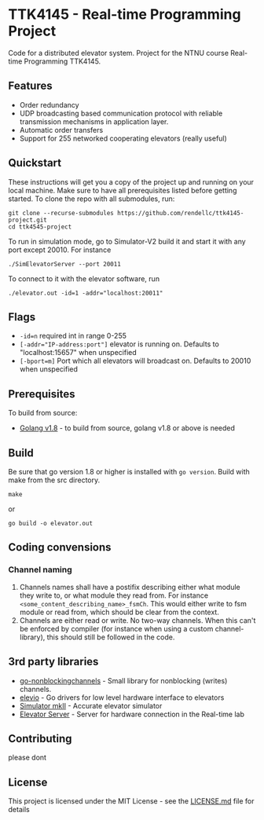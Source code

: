 # TTK4145 - Real-time Programming Project

Code for a distributed elevator system. 
Project for the NTNU course Real-time Programming TTK4145. 

## Features
* Order redundancy
* UDP broadcasting based communication protocol with reliable transmission mechanisms in application layer.
* Automatic order transfers
* Support for 255 networked cooperating elevators (really useful)

## Quickstart

These instructions will get you a copy of the project up and running on your local machine. Make sure to have all prerequisites listed before getting started. 
To clone the repo with all submodules, run:
```
git clone --recurse-submodules https://github.com/rendellc/ttk4145-project.git 
cd ttk4545-project
```
To run in simulation mode, go to Simulator-V2 build it and start it with any port except 20010. For instance
```
./SimElevatorServer --port 20011
```
To connect to it with the elevator software, run
```
./elevator.out -id=1 -addr="localhost:20011"
```
## Flags
* `-id=n` required int in range 0-255 
* `[-addr="IP-address:port"]` elevator is running on. Defaults to "localhost:15657" when unspecified
* `[-bport=m]` Port which all elevators will broadcast on. Defaults to 20010 when unspecified

## Prerequisites
To build from source:
* [Golang v1.8](https://golang.org/) - to build from source, golang v1.8 or above is needed

## Build
Be sure that go version 1.8 or higher is installed with ``go version``. Build with make from the src directory.
```
make
```
or
```
go build -o elevator.out
```

## Coding convensions
### Channel naming
1. Channels names shall have a postifix describing either what module they write to, or what module they read from. For instance ``<some_content_describing_name>_fsmCh``. This would either write to fsm module or read from, which should be clear from the context. 
2. Channels are either read or write. No two-way channels. When this can't be enforced by compiler (for instance when using a custom channel-library), this should still be followed in the code. 

## 3rd party libraries
* [go-nonblockingchannels](https://github.com/hectane/go-nonblockingchan) - Small library for nonblocking (writes) channels. 
* [elevio](https://github.com/TTK4145/driver-go) - Go drivers for low level hardware interface to elevators
* [Simulator mkII](https://github.com/TTK4145/Simulator-v2/) - Accurate elevator simulator 
* [Elevator Server](https://github.com/TTK4145/elevator-server) - Server for hardware connection in the Real-time lab

## Contributing

please dont
## License

This project is licensed under the MIT License - see the [LICENSE.md](LICENSE.md) file for details

